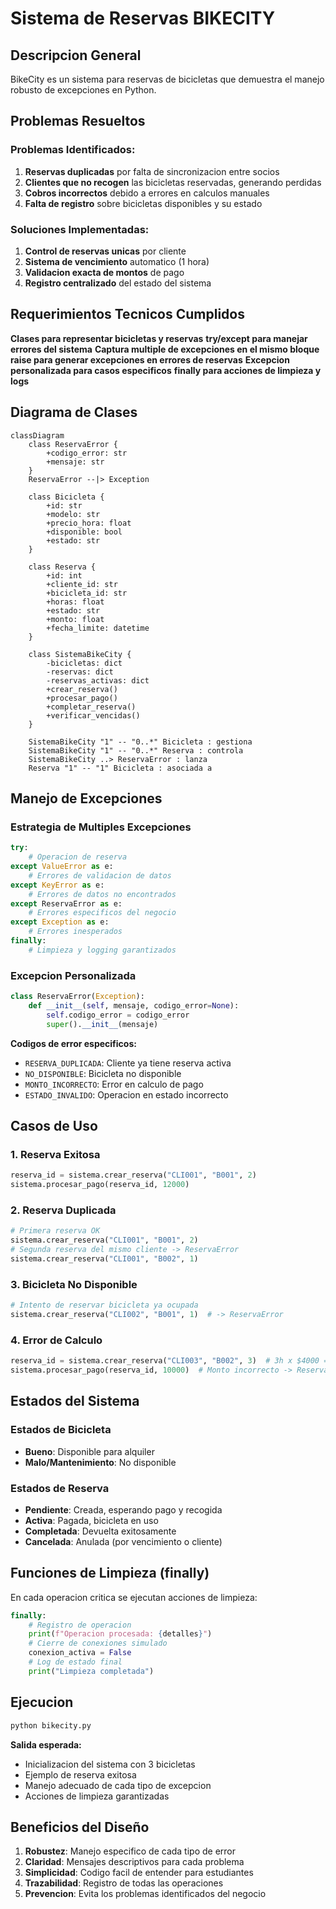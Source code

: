 # Sistema de Reservas BIKECITY 

## Descripcion General

BikeCity es un sistema para reservas de bicicletas que demuestra el manejo robusto de excepciones en Python. 

## Problemas Resueltos

### Problemas Identificados:
1. **Reservas duplicadas** por falta de sincronizacion entre socios
2. **Clientes que no recogen** las bicicletas reservadas, generando perdidas
3. **Cobros incorrectos** debido a errores en calculos manuales
4. **Falta de registro** sobre bicicletas disponibles y su estado

### Soluciones Implementadas:
1. **Control de reservas unicas** por cliente
2. **Sistema de vencimiento** automatico (1 hora)
3. **Validacion exacta de montos** de pago
4. **Registro centralizado** del estado del sistema

## Requerimientos Tecnicos Cumplidos

**Clases para representar bicicletas y reservas**
**try/except para manejar errores del sistema**
**Captura multiple de excepciones en el mismo bloque**
**raise para generar excepciones en errores de reservas**
**Excepcion personalizada para casos especificos**
**finally para acciones de limpieza y logs**

## Diagrama de Clases

```mermaid
classDiagram
    class ReservaError {
        +codigo_error: str
        +mensaje: str
    }
    ReservaError --|> Exception

    class Bicicleta {
        +id: str
        +modelo: str
        +precio_hora: float
        +disponible: bool
        +estado: str
    }

    class Reserva {
        +id: int
        +cliente_id: str
        +bicicleta_id: str
        +horas: float
        +estado: str
        +monto: float
        +fecha_limite: datetime
    }

    class SistemaBikeCity {
        -bicicletas: dict
        -reservas: dict
        -reservas_activas: dict
        +crear_reserva()
        +procesar_pago()
        +completar_reserva()
        +verificar_vencidas()
    }

    SistemaBikeCity "1" -- "0..*" Bicicleta : gestiona
    SistemaBikeCity "1" -- "0..*" Reserva : controla
    SistemaBikeCity ..> ReservaError : lanza
    Reserva "1" -- "1" Bicicleta : asociada a
```

## Manejo de Excepciones

### Estrategia de Multiples Excepciones
```python
try:
    # Operacion de reserva
except ValueError as e:
    # Errores de validacion de datos
except KeyError as e:
    # Errores de datos no encontrados
except ReservaError as e:
    # Errores especificos del negocio
except Exception as e:
    # Errores inesperados
finally:
    # Limpieza y logging garantizados
```

### Excepcion Personalizada
```python
class ReservaError(Exception):
    def __init__(self, mensaje, codigo_error=None):
        self.codigo_error = codigo_error
        super().__init__(mensaje)
```

**Codigos de error especificos:**
- `RESERVA_DUPLICADA`: Cliente ya tiene reserva activa
- `NO_DISPONIBLE`: Bicicleta no disponible
- `MONTO_INCORRECTO`: Error en calculo de pago
- `ESTADO_INVALIDO`: Operacion en estado incorrecto

## Casos de Uso

### 1. Reserva Exitosa
```python
reserva_id = sistema.crear_reserva("CLI001", "B001", 2)
sistema.procesar_pago(reserva_id, 12000)
```

### 2. Reserva Duplicada
```python
# Primera reserva OK
sistema.crear_reserva("CLI001", "B001", 2)
# Segunda reserva del mismo cliente -> ReservaError
sistema.crear_reserva("CLI001", "B002", 1)
```

### 3. Bicicleta No Disponible
```python
# Intento de reservar bicicleta ya ocupada
sistema.crear_reserva("CLI002", "B001", 1)  # -> ReservaError
```

### 4. Error de Calculo
```python
reserva_id = sistema.crear_reserva("CLI003", "B002", 3)  # 3h x $4000 = $12000
sistema.procesar_pago(reserva_id, 10000)  # Monto incorrecto -> ReservaError
```

## Estados del Sistema

### Estados de Bicicleta
- **Bueno**: Disponible para alquiler
- **Malo/Mantenimiento**: No disponible

### Estados de Reserva
- **Pendiente**: Creada, esperando pago y recogida
- **Activa**: Pagada, bicicleta en uso
- **Completada**: Devuelta exitosamente
- **Cancelada**: Anulada (por vencimiento o cliente)

## Funciones de Limpieza (finally)

En cada operacion critica se ejecutan acciones de limpieza:

```python
finally:
    # Registro de operacion
    print(f"Operacion procesada: {detalles}")
    # Cierre de conexiones simulado
    conexion_activa = False
    # Log de estado final
    print("Limpieza completada")
```

## Ejecucion

```bash
python bikecity.py
```

**Salida esperada:**
- Inicializacion del sistema con 3 bicicletas
- Ejemplo de reserva exitosa
- Manejo adecuado de cada tipo de excepcion
- Acciones de limpieza garantizadas

## Beneficios del Diseño

1. **Robustez**: Manejo especifico de cada tipo de error
2. **Claridad**: Mensajes descriptivos para cada problema
3. **Simplicidad**: Codigo facil de entender para estudiantes
4. **Trazabilidad**: Registro de todas las operaciones
5. **Prevencion**: Evita los problemas identificados del negocio
